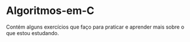 # Algoritmos-em-C

Contém alguns exercícios que faço para praticar e aprender mais sobre o que estou estudando.
